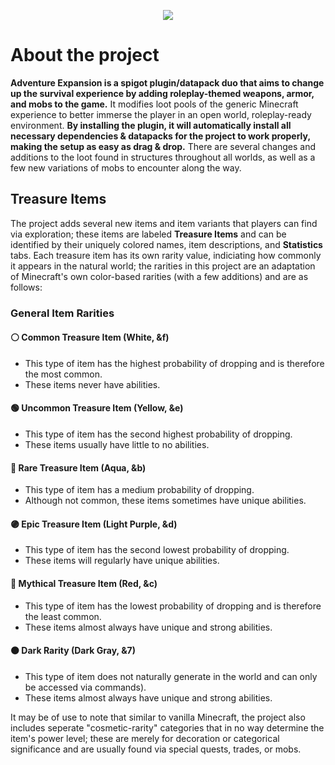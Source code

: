 <p align="center">
  <img src="https://i.imgur.com/SX9O7el.png">
</p>

# About the project
**Adventure Expansion is a spigot plugin/datapack duo that aims to change up the survival experience by adding roleplay-themed weapons, armor, and mobs to the game.**
It modifies loot pools of the generic Minecraft experience to better immerse the player in an open world, roleplay-ready environment. **By installing the plugin, it
will automatically install all necessary dependencies & datapacks for the project to work properly, making the setup as easy as drag & drop.** There are several changes 
and additions to the loot found in structures throughout all worlds, as well as a few new variations of mobs to encounter along the way.

## Treasure Items
The project adds several new items and item variants that players can find via exploration; these items are labeled **Treasure Items** and can be identified by their uniquely colored names, item descriptions, and **Statistics** tabs. Each treasure item has its own rarity value, indiciating how commonly it appears in the natural world; the rarities in this project are an adaptation of Minecraft's own color-based rarities (with a few additions) and are as follows:
### General Item Rarities
#### ⚪ Common Treasure Item (White, &f)
- This type of item has the highest probability of dropping and is therefore the most common.
- These items never have abilities.
#### 🟢 Uncommon Treasure Item (Yellow, &e)
- This type of item has the second highest probability of dropping.
- These items usually have little to no abilities.
#### 🔵 Rare Treasure Item (Aqua, &b)
- This type of item has a medium probability of dropping.
- Although not common, these items sometimes have unique abilities.
#### 🟣 Epic Treasure Item (Light Purple, &d)
- This type of item has the second lowest probability of dropping.
- These items will regularly have unique abilities.
#### 🔴 Mythical Treasure Item (Red, &c)
- This type of item has the lowest probability of dropping and is therefore the least common.
- These items almost always have unique and strong abilities.
#### ⚫ Dark Rarity (Dark Gray, &7)
- This type of item does not naturally generate in the world and can only be accessed via commands).
- These items almost always have unique and strong abilities.

It may be of use to note that similar to vanilla Minecraft, the project also includes seperate "cosmetic-rarity" categories that in no way determine the item's power level; these are merely for decoration or categorical significance and are usually found via special quests, trades, or mobs.
